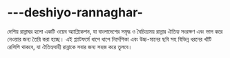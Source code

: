 # ---deshiyo-rannaghar-
দেশিয় রান্নাঘর হলো একটি ওয়েব অ্যাপ্লিকেশন, যা বাংলাদেশের সমৃদ্ধ ও বৈচিত্র্যময় রান্নার ঐতিহ্য সংরক্ষণ এবং ভাগ করে নেওয়ার জন্য তৈরি করা হচ্ছে। এই প্ল্যাটফর্মে ধাপে ধাপে নির্দেশিকা এবং উচ্চ-মানের ছবি সহ বিভিন্ন ধরনের খাঁটি রেসিপি থাকবে, যা ঐতিহ্যবাহী রান্নাকে সবার জন্য সহজ করে তুলবে। 
